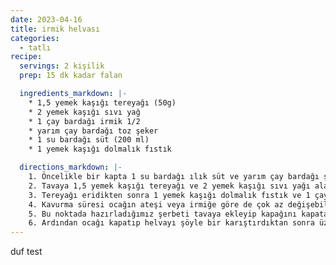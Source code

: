 ```yaml
---
date: 2023-04-16
title: irmik helvası
categories:
  - tatlı
recipe:
  servings: 2 kişilik
  prep: 15 dk kadar falan

  ingredients_markdown: |-
    * 1,5 yemek kaşığı tereyağı (50g) 
    * 2 yemek kaşığı sıvı yağ 
    * 1 çay bardağı irmik 1/2 
    * yarım çay bardağı toz şeker 
    * 1 su bardağı süt (200 ml) 
    * 1 yemek kaşığı dolmalık fıstık 

  directions_markdown: |-
    1. Öncelikle bir kapta 1 su bardağı ılık süt ve yarım çay bardağı şekeri güzelce karıştıralım.
    2. Tavaya 1,5 yemek kaşığı tereyağı ve 2 yemek kaşığı sıvı yağı alarak tereyağını eritelim.
    3. Tereyağı eridikten sonra 1 yemek kaşığı dolmalık fıstık ve 1 çay bardağı irmiği ekleyerek rengi koyulaşıncaya kadar yaklaşık 6-7 dakika sürekli karıştırarak kavuralım. 
    4. Kavurma süresi ocağın ateşi veya irmiğe göre de çok az değişebilir, Fıstıkların rengi kahverengiye döndüğünde hazır demektir. 
    5. Bu noktada hazırladığımız şerbeti tavaya ekleyip kapağını kapatalım. Helva şerbetini çekinceye kadar kısık ateşte 1-2 dakika daha pişirelim. 
    6. Ardından ocağı kapatıp helvayı şöyle bir karıştırdıktan sonra üzerine kağıt havlu yerleştirip yaklaşık 5 dakika dinlendirelim.
---
```

duf test
